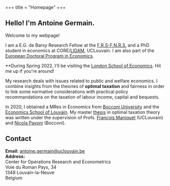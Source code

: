 +++
title = "Homepage"
+++

## Hello! I'm Antoine Germain.

Welcome to my webpage!

I am a E.G. de Barsy Research Fellow at the [F.R.S-F.N.R.S.](https://www.frs-fnrs.be/en/le-fnrs/missions-du-fnrs) and a PhD student in economics at CORE/[LIDAM](https://uclouvain.be/en/research-institutes/lidam), UCLouvain. I am also part of the [European Doctoral Program in Economics](https://uclouvain.be/en/research-institutes/lidam/core/edp.html).

**During Spring 2022, I'll be visiting the [London School of Economics](https://www.lse.ac.uk/economics). Hit me up if you're around!

My research deals with issues related to public and welfare economics. I combine insights from the theories of **optimal taxation** and fairness in order to link some normative considerations with practical policy recommandations on the taxation of labour income, capital and bequests.

In 2020, I obtained a MRes in Economics from [Bocconi University](https://www.unibocconi.eu/wps/wcm/connect/Bocconi/SitoPubblico_EN/Navigation+Tree/Home/programs/master+of+science/Economic+and+Social+Sciences/Program+Structure/) and the [Economics School of Louvain](https://uclouvain.be/en/faculties/espo/esl/research-master-in-economics-120.html). My master [thesis](http://hdl.handle.net/2078.1/thesis:26601) in optimal taxation theory was written under the supervision of Profs. [François Maniquet](https://scholar.google.be/citations?user=cQR8M6IAAAAJ&hl=fr) (UCLouvain) and [Nicola Pavoni](https://scholar.google.it/citations?user=ijJrvG8AAAAJ&hl=it) (Bocconi).


## Contact

**Email:** [antoine.germain@uclouvain.be](mailto:antoine.germain@uclouvain.be)  
**Address:**  
Center for Operations Research and Econometrics  
Voie du Roman Pays, 34  
1348 Louvain-la-Neuve  
Belgium  
 



